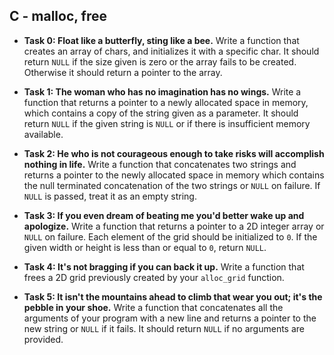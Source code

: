 ## C - malloc, free

- **Task 0: Float like a butterfly, sting like a bee.** Write a function that creates an array of chars, and initializes it with a specific char. It should return `NULL` if the size given is zero or the array fails to be created. Otherwise it should return a pointer to the array.
- **Task 1: The woman who has no imagination has no wings.** Write a function that returns a pointer to a newly allocated space in memory, which contains a copy of the string given as a parameter. It should return `NULL` if the given string is `NULL` or if there is insufficient memory available.
- **Task 2: He who is not courageous enough to take risks will accomplish nothing in life.** Write a function that concatenates two strings and returns a pointer to the newly allocated space in memory which contains the null terminated concatenation of the two strings or `NULL` on failure. If `NULL` is passed, treat it as an empty string.
- **Task 3: If you even dream of beating me you'd better wake up and apologize.** Write a function that returns a pointer to a 2D integer array or `NULL` on failure. Each element of the grid should be initialized to `0`. If the given width or height is less than or equal to `0`, return `NULL`.
- **Task 4: It's not bragging if you can back it up.** Write a function that frees a 2D grid previously created by your `alloc_grid` function.

- **Task 5: It isn't the mountains ahead to climb that wear you out; it's the pebble in your shoe.** Write a function that concatenates all the arguments of your program with a new line and returns a pointer to the new string or `NULL` if it fails. It should return `NULL` if no arguments are provided.
